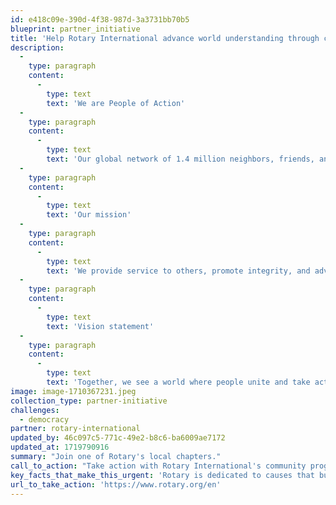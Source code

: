 ```yaml
---
id: e418c09e-390d-4f38-987d-3a3731bb70b5
blueprint: partner_initiative
title: 'Help Rotary International advance world understanding through community action.'
description:
  -
    type: paragraph
    content:
      -
        type: text
        text: 'We are People of Action'
  -
    type: paragraph
    content:
      -
        type: text
        text: 'Our global network of 1.4 million neighbors, friends, and leaders volunteer their skills and resources to solve issues and address community needs.'
  -
    type: paragraph
    content:
      -
        type: text
        text: 'Our mission'
  -
    type: paragraph
    content:
      -
        type: text
        text: 'We provide service to others, promote integrity, and advance world understanding, goodwill, and peace through our fellowship of business, professional, and community leaders.'
  -
    type: paragraph
    content:
      -
        type: text
        text: 'Vision statement'
  -
    type: paragraph
    content:
      -
        type: text
        text: 'Together, we see a world where people unite and take action to create lasting change — across the globe, in our communities, and in ourselves.'
image: image-1710367231.jpeg
collection_type: partner-initiative
challenges:
  - democracy
partner: rotary-international
updated_by: 46c097c5-771c-49e2-b8c6-ba6009ae7172
updated_at: 1719790916
summary: "Join one of Rotary's local chapters."
call_to_action: "Take action with Rotary International's community programs"
key_facts_that_make_this_urgent: 'Rotary is dedicated to causes that build international relationships, improve lives, and create a better world to support our peace efforts and end polio forever.'
url_to_take_action: 'https://www.rotary.org/en'
---
```

